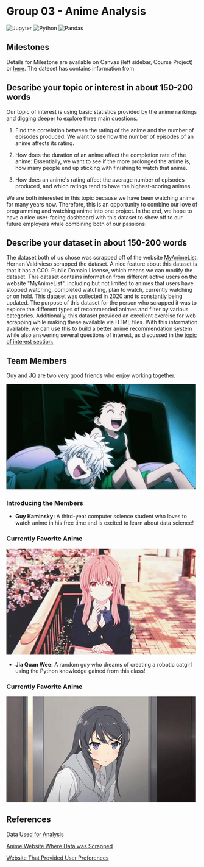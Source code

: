 # Group 03 - Anime Analysis

![Jupyter](https://img.shields.io/badge/Jupyter-%23F37626.svg?style=for-the-badge&logo=Jupyter&logoColor=white)
![Python](https://img.shields.io/badge/python-%2314354C.svg?style=for-the-badge&logo=python&logoColor=white)
![Pandas](https://img.shields.io/badge/pandas-%23150458.svg?style=for-the-badge&logo=pandas&logoColor=white)

## Milestones

Details for Milestone are available on Canvas (left sidebar, Course Project) or [here](https://firas.moosvi.com/courses/data301/project/milestone01.html). The dateset has contains information from

## Describe your topic or interest in about 150-200 words

Our topic of interest is using basic statistics provided by the anime rankings and digging deeper to explore three main questions.

1. Find the correlation between the rating of the anime and the number of episodes produced: We want to see how the number of episodes of an anime affects its rating.

2. How does the duration of an anime affect the completion rate of the anime: Essentially, we want to see if the more prolonged the anime is, how many people end up sticking with finishing to watch that anime.

3. How does an anime's rating affect the average number of episodes produced, and which ratings tend to have the highest-scoring animes.

We are both interested in this topic because we have been watching anime for many years now. Therefore, this is an opportunity to combine our love of programming and watching anime into one project. In the end, we hope to have a nice user-facing dashboard with this dataset to show off to our future employers while combining both of our passions.

## Describe your dataset in about 150-200 words

The dataset both of us chose was scrapped off of the website [MyAnimeList](https://myanimelist.net/). Hernan Valdivieso scrapped the dataset. A nice feature about this dataset is that it has a CC0: Public Domain License, which means we can modify the dataset. This dataset contains information from different active users on the website "MyAnimeList", including but not limited to animes that users have stopped watching, completed watching, plan to watch, currently watching or on hold. This dataset was collected in 2020 and is constantly being updated. The purpose of this dataset for the person who scrapped it was to explore the different types of recommended animes and filter by various categories. Additionally, this dataset provided an excellent exercise for web scrapping while making these available via HTML files. With this information available, we can use this to build a better anime recommendation system while also answering several questions of interest, as discussed in the [topic of interest section.](#describe-your-topic-or-interest-in-about-150-200-words)

## Team Members

Guy and JQ are two very good friends who enjoy working together. 

<div aling="left">
    <img src = ./documentation/jq_and_guy.gif>
</div>

### Introducing the Members

- **Guy Kaminsky:** A third-year computer science student who loves to watch anime in his free time and is excited to learn about data science!

### Currently Favorite Anime

<div align="left">
  <img src="./documentation/silent_voice.gif">
</div>

- **Jia Quan Wee:** A random guy who dreams of creating a robotic catgirl using the Python knowledge gained from this class!

### Currently Favorite Anime

<div align="left">
  <img src="./documentation/bunny_girl.gif">
</div>

## References

[Data Used for Analysis](https://www.kaggle.com/hernan4444/anime-recommendation-database-2020)

[Anime Website Where Data was Scrapped](https://myanimelist.net/)

[Website That Provided User Preferences](https://jikan.docs.apiary.io/#)